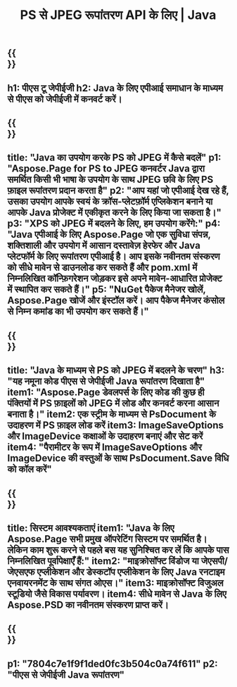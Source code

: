 ﻿---
translation: true
template: /_templates/_conversion-child-java.md
title: PS से JPEG रूपांतरण API के लिए | Java
url: /java/conversion/ps-to-jpeg/
description: पीएस प्रारूप के लिए जेपीईजी फ़ाइल के लिए नमूना Java रूपांतरण कोड। किसी भी वेब या डेस्कटॉप Java आधारित एप्लिकेशन में PS को JPEG में बदलने के लिए इस उदाहरण कोड का उपयोग करें।
informat: PS
outformat: JPEG
otherformats: XPS EPS
---

{{<section banner>}}
---
h1: पीएस टू जेपीईजी
h2: Java के लिए एपीआई समाधान के माध्यम से पीएस को जेपीईजी में कनवर्ट करें।
---

{{<section overview>}}
---
title: "Java का उपयोग करके PS को JPEG में कैसे बदलें"
p1: "Aspose.Page for PS to JPEG कनवर्टर Java द्वारा समर्थित किसी भी भाषा के उपयोग के साथ JPEG छवि के लिए PS फ़ाइल रूपांतरण प्रदान करता है"
p2: "आप यहां जो एपीआई देख रहे हैं, उसका उपयोग आपके स्वयं के क्रॉस-प्लेटफ़ॉर्म एप्लिकेशन बनाने या आपके Java प्रोजेक्ट में एकीकृत करने के लिए किया जा सकता है।"
p3: "XPS को JPEG में बदलने के लिए, हम उपयोग करेंगे:"
p4: "Java एपीआई के लिए Aspose.Page जो एक सुविधा संपन्न, शक्तिशाली और उपयोग में आसान दस्तावेज़ हेरफेर और Java प्लेटफॉर्म के लिए रूपांतरण एपीआई है। आप इसके नवीनतम संस्करण को सीधे मावेन से डाउनलोड कर सकते हैं और pom.xml में निम्नलिखित कॉन्फ़िगरेशन जोड़कर इसे अपने मावेन-आधारित प्रोजेक्ट में स्थापित कर सकते हैं।"
p5: "NuGet पैकेज मैनेजर खोलें, Aspose.Page खोजें और इंस्टॉल करें। आप पैकेज मैनेजर कंसोल से निम्न कमांड का भी उपयोग कर सकते हैं।"
---

{{<section feature1>}}
---
title: "Java के माध्यम से PS को JPEG में बदलने के चरण"
h3: "यह नमूना कोड पीएस से जेपीईजी Java रूपांतरण दिखाता है"
item1: "Aspose.Page डेवलपर्स के लिए कोड की कुछ ही पंक्तियों में PS फ़ाइलों को JPEG में लोड और कनवर्ट करना आसान बनाता है।"
item2: एक स्ट्रीम के माध्यम से PsDocument के उदाहरण में PS फ़ाइल लोड करें
item3: ImageSaveOptions और ImageDevice कक्षाओं के उदाहरण बनाएं और सेट करें
item4: "पैरामीटर के रूप में ImageSaveOptions और ImageDevice की वस्तुओं के साथ PsDocument.Save विधि को कॉल करें"
---

{{<section feature2>}}
---
title: सिस्टम आवश्यकताएं
item1: "Java के लिए Aspose.Page सभी प्रमुख ऑपरेटिंग सिस्टम पर समर्थित है। लेकिन काम शुरू करने से पहले बस यह सुनिश्चित कर लें कि आपके पास निम्नलिखित पूर्वापेक्षाएँ हैं:"
item2: "माइक्रोसॉफ्ट विंडोज या जेएसपी/जेएसएफ एप्लीकेशन और डेस्कटॉप एप्लीकेशन के लिए Java रनटाइम एनवायरनमेंट के साथ संगत ओएस।"
item3: माइक्रोसॉफ्ट विजुअल स्टूडियो जैसे विकास पर्यावरण।
item4: सीधे मावेन से Java के लिए Aspose.PSD का नवीनतम संस्करण प्राप्त करें।
---

{{<section gist>}}
---
p1: "7804c7e1f9f1ded0fc3b504c0a74f611"
p2: "पीएस से जेपीईजी Java रूपांतरण"
---
